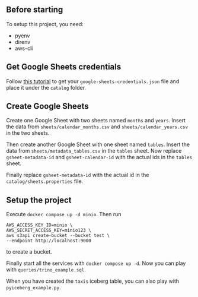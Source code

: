 ## Before starting
To setup this project, you need:
- pyenv
- direnv
- aws-cli

## Get Google Sheets credentials

Follow [this tutorial](https://trino.io/docs/current/connector/googlesheets.html#credentials) to get your `google-sheets-credentials.json` file and place it under the `catalog` folder.

## Create Google Sheets

Create one Google Sheet with two sheets named `months` and `years`. Insert the data from `sheets/calendar_months.csv` and `sheets/calendar_years.csv` in the two sheets.

Then create another Google Sheet with one sheet named `tables`. Insert the data from `sheets/metadata_tables.csv` in the `tables` sheet.
Now replace `gsheet-metadata-id` and `gsheet-calendar-id` with the actual ids in the `tables` sheet.

Finally replace `gsheet-metadata-id` with the actual id in the `catalog/sheets.properties` file.

## Setup the project

Execute `docker compose up -d minio`. Then run
```
AWS_ACCESS_KEY_ID=minio \
AWS_SECRET_ACCESS_KEY=minio123 \
aws s3api create-bucket --bucket test \
--endpoint http://localhost:9000
```
to create a bucket.

Finally start all the services with `docker compose up -d`. Now you can play with `queries/trino_example.sql`.

When you have created the `taxis` iceberg table, you can also play with `pyiceberg_example.py`.
